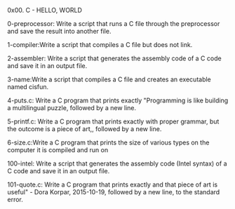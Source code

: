 0x00. C - HELLO, WORLD

0-preprocessor: Write a script that runs a C file through the preprocessor and save the result into another file.

1-compiler:Write a script that compiles a C file but does not link.

2-assembler: Write a script that generates the assembly code of a C code and save it in an output file.

3-name:Write a script that compiles a C file and creates an executable named cisfun.

4-puts.c: Write a C program that prints exactly "Programming is like building a multilingual puzzle, followed by a new line.

5-printf.c: Write a C program that prints exactly with proper grammar, but the outcome is a piece of art,, followed by a new line.

6-size.c:Write a C program that prints the size of various types on the computer it is compiled and run on

100-intel: Write a script that generates the assembly code (Intel syntax) of a C code and save it in an output file.

101-quote.c: Write a C program that prints exactly and that piece of art is useful" - Dora Korpar, 2015-10-19, followed by a new line, to the standard error.
